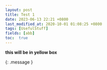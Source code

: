 ```yaml
---
layout: post
title: Test 1
date: 2023-06-13 22:21 +0800
last_modified_at: 2020-10-01 01:08:25 +0800
tags: [UsefulStuff]
fields: [abb]
toc:  true
---
```


**this will be in yellow box**

{: .message }
